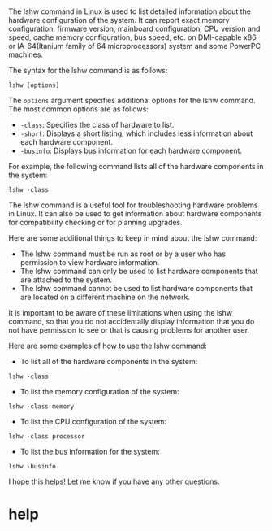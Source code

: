 # 

The lshw command in Linux is used to list detailed information about the hardware configuration of the system. It can report exact memory configuration, firmware version, mainboard configuration, CPU version and speed, cache memory configuration, bus speed, etc. on DMI-capable x86 or IA-64(Itanium family of 64 microprocessors) system and some PowerPC machines.

The syntax for the lshw command is as follows:

```
lshw [options]
```

The `options` argument specifies additional options for the lshw command. The most common options are as follows:

* `-class`: Specifies the class of hardware to list.
* `-short`: Displays a short listing, which includes less information about each hardware component.
* `-businfo`: Displays bus information for each hardware component.

For example, the following command lists all of the hardware components in the system:

```
lshw -class
```

The lshw command is a useful tool for troubleshooting hardware problems in Linux. It can also be used to get information about hardware components for compatibility checking or for planning upgrades.

Here are some additional things to keep in mind about the lshw command:

* The lshw command must be run as root or by a user who has permission to view hardware information.
* The lshw command can only be used to list hardware components that are attached to the system.
* The lshw command cannot be used to list hardware components that are located on a different machine on the network.

It is important to be aware of these limitations when using the lshw command, so that you do not accidentally display information that you do not have permission to see or that is causing problems for another user.

Here are some examples of how to use the lshw command:

* To list all of the hardware components in the system:
```
lshw -class
```
* To list the memory configuration of the system:
```
lshw -class memory
```
* To list the CPU configuration of the system:
```
lshw -class processor
```
* To list the bus information for the system:
```
lshw -businfo
```

I hope this helps! Let me know if you have any other questions.



# help 

```

```

